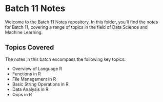 # Batch 11 Notes

Welcome to the Batch 11 Notes repository. In this folder, you'll find the notes for Batch 11, covering a range of topics in the field of Data Science and Machine Learning.

## Topics Covered

The notes in this batch encompass the following key topics:

  - Overview of Language R
  - Functions in R
  - File Management in R
  - Basic String Operations in R
  - Data Analysis in R
  - Oops in R
